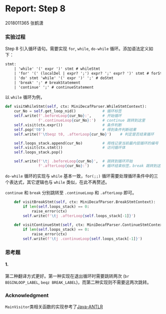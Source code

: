 # Report: Step 8

2018011365 张鹤潇 

### 实验过程

Step 8 引入循环语句。需要实现 `for`, `while`, `do-while` 循环。添加语法定义如下：

```reStructuredText
stmt: 
	| 'while' '(' expr ')' stmt # whileStmt
	| 'for' '(' (localDel | expr? ';') expr? ';' expr? ')' stmt	# forStmt
	| 'do' stmt 'while' '(' expr ')' ';' # doStmt
	| 'break' ';' # breakStatement
    | 'continue' ';' # continueStatement
```

以 `while` 循环为例，

```python
def visitWhileStmt(self, ctx: MiniDecafParser.WhileStmtContext):
    cur_No = self.get_loop_nid()			# 循环标签
    self.write(f'.beforeLoop{cur_No}:',		# 开始循环
               f'.continueLoop{cur_No}:')	# continue 跳转到这里
    self.visit(ctx.expr())					# 条件判断
   	self.pop('t0')							# 得到条件判断结果
    self.write(f'\tbeqz t0, .afterLoop{cur_No}')	# 判定是否结束循环

    self.loops_stack.append(cur_No)			# 用栈记录当前最内层循环的编号
    self.visit(ctx.stmt())					# 访问循环体
    self.loops_stack.pop()

    self.write(f'\tj .beforeLoop{cur_No}',	# 跳转到循环开始
               f'.afterLoop{cur_No}:')		# 循环结束标签，break 跳转到这里
```

`do-while` 循环的实现与 `while` 基本一致，`for(;;)` 循环需要处理循环条件中的三个表达式，其它逻辑也与 `while` 类似，在此不再赘述。

`continue` 和 `break` 分别跳转至 `.continueLoop` 和 `.afterLoop` 即可。

```python
    def visitBreakStmt(self, ctx: MiniDecafParser.BreakStmtContext):
        if len(self.loops_stack) == 0:
            raise_error(ctx)
        self.write(f'\tj .afterLoop{self.loops_stack[-1]}')
        
    def visitContinueStmt(self, ctx: MiniDecafParser.ContinueStmtContext):
        if len(self.loops_stack) == 0:
            raise_error(ctx)
        self.write(f'\tj .continueLoop{self.loops_stack[-1]}')
```

### 思考题

#### 1.

第二种翻译方式更好。第一种实现在退出循环时需要跳转两次 (`br BEGINLOOP_LABEL`, `beqz BREAK_LABEL`)，而第二种实现则不需要这两次跳转。


### Acknowledgment

`MainVisitor`类相关函数的实现参考了[Java-ANTLR](https://github.com/decaf-lang/minidecaf/tree/md-xxy)